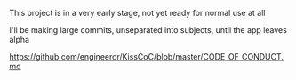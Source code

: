 This project is in a very early stage, not yet ready for normal use at all

I'll be making large commits, unseparated into subjects, until the app leaves alpha

https://github.com/engineeror/KissCoC/blob/master/CODE_OF_CONDUCT.md
